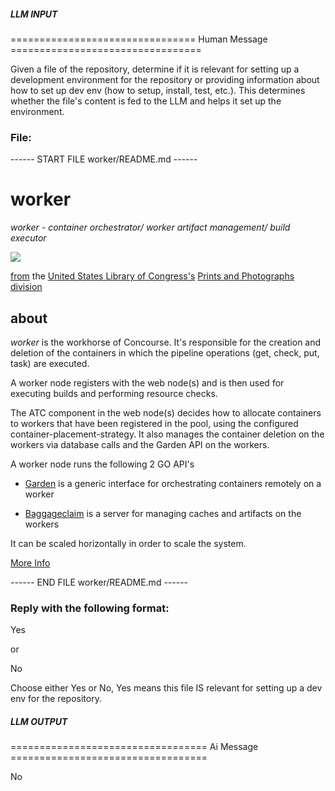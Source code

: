 ##### LLM INPUT #####
================================ Human Message =================================

Given a file of the repository, determine if it is relevant for setting up a development environment for the repository or providing information about how to set up dev env (how to setup, install, test, etc.). This determines whether the file's content is fed to the LLM and helps it set up the environment.

### File:
------ START FILE worker/README.md ------
# worker

*worker - container orchestrator/ worker artifact management/ build executor*

![](https://upload.wikimedia.org/wikipedia/commons/thumb/b/b8/Otto_Lilienthal_gliding_experiment_ppmsca.02546.jpg/640px-Otto_Lilienthal_gliding_experiment_ppmsca.02546.jpg)

[from](https://commons.wikimedia.org/wiki/File:Otto_Lilienthal_gliding_experiment_ppmsca.02546.jpg) the [United States Library of Congress's](https://www.loc.gov/) [Prints and Photographs division](https://www.loc.gov/rr/print/)






  ## about

  *worker* is the workhorse of Concourse. It's responsible for the creation
  and deletion of the containers in which the pipeline operations
  (get, check, put, task) are executed.

  A worker node registers with the web node(s) and is then used for executing
  builds and performing resource checks.

  The ATC component in the web node(s) decides how to allocate containers
  to workers that have been registered in the pool, using the configured
  container-placement-strategy. It also manages the container deletion on the workers
  via database calls and the Garden API on the workers.

  A worker node runs the following 2 GO API's

  * [Garden](https://github.com/cloudfoundry-incubator/garden) is a generic
    interface for orchestrating containers remotely on a worker

  * [Baggageclaim](https://github.com/concourse/concourse/tree/master/worker/baggageclaim)
    is a server for managing caches and artifacts on the workers


  It can be scaled horizontally in order to scale the system.

  [More Info](https://concourse-ci.org/concourse-worker.html)

------ END FILE worker/README.md ------

### Reply with the following format:

<rel>Yes</rel>

or

<rel>No</rel>

Choose either Yes or No, Yes means this file IS relevant for setting up a dev env for the repository.

##### LLM OUTPUT #####
================================== Ai Message ==================================

<rel>No</rel>